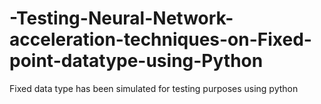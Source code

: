 # -Testing-Neural-Network-acceleration-techniques-on-Fixed-point-datatype-using-Python
Fixed data type has been simulated for testing purposes using python 
